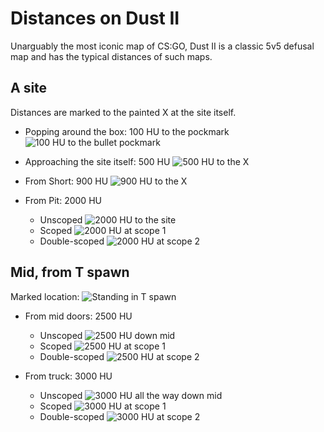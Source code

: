 Distances on Dust II
====================

Unarguably the most iconic map of CS:GO, Dust II is a classic 5v5 defusal map
and has the typical distances of such maps.

A site
------

Distances are marked to the painted X at the site itself.

* Popping around the box: 100 HU to the pockmark
![](images/DustII_A_100.png "100 HU to the bullet pockmark")

* Approaching the site itself: 500 HU
![](images/DustII_A_500.png "500 HU to the X")

* From Short: 900 HU
![](images/DustII_A_900.png "900 HU to the X")

* From Pit: 2000 HU
  - Unscoped ![](images/DustII_A_2000.png "2000 HU to the site")
  - Scoped ![](images/DustII_A_2000_scope1.png "2000 HU at scope 1")
  - Double-scoped ![](images/DustII_A_2000_scope2.png "2000 HU at scope 2")

Mid, from T spawn
-----------------

Marked location: ![](images/DustII_Mid1_Mark.png "Standing in T spawn")

* From mid doors: 2500 HU
  - Unscoped ![](images/DustII_Mid1_Doors.png "2500 HU down mid")
  - Scoped ![](images/DustII_Mid1_Doors_scope1.png "2500 HU at scope 1")
  - Double-scoped ![](images/DustII_Mid1_Doors_scope2.png "2500 HU at scope 2")

* From truck: 3000 HU
  - Unscoped ![](images/DustII_Mid1_Truck.png "3000 HU all the way down mid")
  - Scoped ![](images/DustII_Mid1_Truck_scope1.png "3000 HU at scope 1")
  - Double-scoped ![](images/DustII_Mid1_Truck_scope2.png "3000 HU at scope 2")
